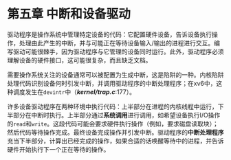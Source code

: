 # 第五章 中断和设备驱动

驱动程序是操作系统中管理特定设备的代码：它配置硬件设备，告诉设备执行操作，处理由此产生的中断，并与可能正在等待设备输入/输出的进程进行交互。编写驱动可能很棘手，因为驱动程序与它管理的设备同时运行。此外，驱动程序必须理解设备的硬件接口，这可能很复杂，而且缺乏文档。

需要操作系统关注的设备通常可以被配置为生成中断，这是陷阱的一种。内核陷阱处理代码识别设备何时引发中断，并调用驱动程序的中断处理程序；在xv6中，这种调度发生在`devintr`中（***kernel/trap.c***:177）。

许多设备驱动程序在两种环境中执行代码：上半部分在进程的内核线程中运行，下半部分在中断时执行。上半部分通过**系统调用**进行调用，如希望设备执行I/O操作的`read`和`write`。这段代码可能会要求硬件执行操作（例如，要求磁盘读取块）；然后代码等待操作完成。最终设备完成操作并引发中断。驱动程序的**中断处理程序**充当下半部分，计算出已经完成的操作，如果合适的话唤醒等待中的进程，并告诉硬件开始执行下一个正在等待的操作。